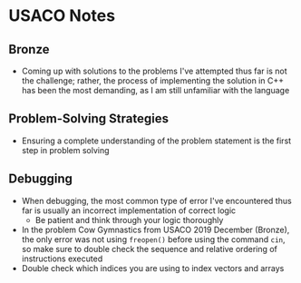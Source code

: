 # USACO Notes

## Bronze

- Coming up with solutions to the problems I've attempted thus far is not the challenge; rather, the process of implementing the solution in C++ has been the most demanding, as I am still unfamiliar with the language

## Problem-Solving Strategies

- Ensuring a complete understanding of the problem statement is the first step in problem solving

## Debugging

- When debugging, the most common type of error I've encountered thus far is usually an incorrect implementation of correct logic
    - Be patient and think through your logic thoroughly
- In the problem Cow Gymnastics from USACO 2019 December (Bronze), the only error was not using `freopen()` before using the command `cin`, so make sure to double check the sequence and relative ordering of instructions executed
- Double check which indices you are using to index vectors and arrays
